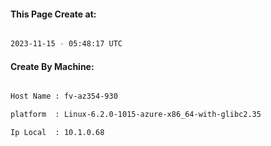 
   
#### This Page Create at:

```bash

2023-11-15 - 05:48:17 UTC

```

#### Create By Machine:

```bash

Host Name : fv-az354-930

platform  : Linux-6.2.0-1015-azure-x86_64-with-glibc2.35

Ip Local  : 10.1.0.68

```

